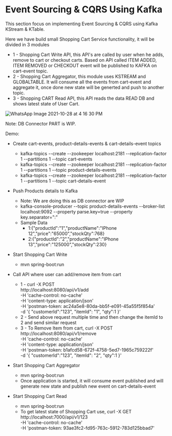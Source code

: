 # Event Sourcing & CQRS Using Kafka

This section focus on implementing Event Sourcing & CQRS using Kafka KStream & KTable. 

Here we have build small Shopping Cart Service functionality, it will be divided in 3 modules
- 1 - Shopping Cart Write API, this API's are called by user when he adds, remove to cart or checkout carts. Based on API called ITEM ADDED, ITEM REMOVED or CHECKOUT event will be published to KAFKA on cart-event topic.
- 2 - Shopping Cart Aggregator, this module uses KSTREAM and GLOBALTABLE. It will consume all the events from cart-event and aggregate it, once done new state will be generted and push to another topic.
- 3 - Shopping CART Read API, this API reads the data READ DB and shows latest state of User Cart.

![WhatsApp Image 2021-10-28 at 4 16 30 PM](https://user-images.githubusercontent.com/23295769/139241202-d8ef26b8-86f6-484a-908b-038fda1a70fd.jpeg)

Note: DB Connector PART is WIP.

Demo:
- Create cart-events, product-details-events & cart-details-event topics
    - kafka-topics --create --zookeeper localhost:2181 --replication-factor 1 --partitions 1 --topic cart-events 
    - kafka-topics --create --zookeeper localhost:2181 --replication-factor 1 --partitions 1 --topic product-details-events
    - kafka-topics --create --zookeeper localhost:2181 --replication-factor 1 --partitions 1 --topic cart-details-event


- Push Products details to Kafka
    - Note: We are doing this as DB connector are WIP
    - kafka-console-producer --topic product-details-events --broker-list localhost:9092 --property parse.key=true --property key.separator=":"
    - Sample Data
        - 1:{"productId":"1","productName":"IPhone 12","price":"65000","stockQty":768}
        - 2:{"productId":"2","productName":"IPhone 13","price":"125000","stockQty":230}

- Start Shopping Cart Write
    - mvn spring-boot:run

- Call API where user can add/remove item from cart
    - 1 - curl -X POST \
  http://localhost:8080/api/v1/add \
  -H 'cache-control: no-cache' \
  -H 'content-type: application/json' \
  -H 'postman-token: ac24a5e8-80da-bb5f-e091-45a55f5f854a' \
  -d '{
	"customerId":"123",
	"itemId": "1",
	"qty":1
}'
    - 2 - Send above request multiple time and then change the itemId to 2 and send similar request
    - 3 - To Remove Item from cart, curl -X POST \
  http://localhost:8080/api/v1/remove \
  -H 'cache-control: no-cache' \
  -H 'content-type: application/json' \
  -H 'postman-token: b1afcd58-672f-4758-5ed7-1965c759222f' \
  -d '{
	"customerId":"123",
	"itemId": "2",
	"qty":1
}'

- Start Shopping Cart Aggregator
    - mvn spring-boot:run 
    - Once application is started, it will consume event published and will generate new state and publish new event on cart-details-event

- Start Shopping Cart Read
    - mvn spring-boot:run
    - To get latest state of Shopping Cart use,
    curl -X GET \
  http://localhost:7000/api/v1/123 \
  -H 'cache-control: no-cache' \
  -H 'postman-token: 93ae3fc2-fd95-763c-5912-783d125bbad7'